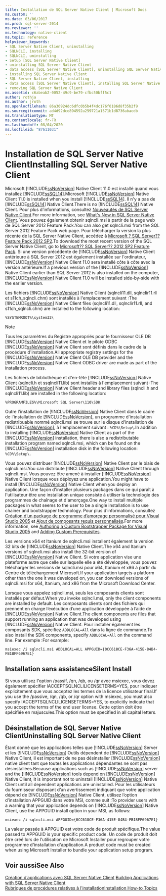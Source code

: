 ```yaml
---
title: Installation de SQL Server Native Client | Microsoft Docs
ms.custom: ''
ms.date: 03/06/2017
ms.prod: sql-server-2014
ms.reviewer: ''
ms.technology: native-client
ms.topic: reference
helpviewer_keywords:
- SQL Server Native Client, uninstalling
- SQLNCLI, installing
- SQLNCLI, uninstalling
- Setup [SQL Server Native Client]
- uninstalling SQL Server Native Client
- data access [SQL Server Native Client], uninstalling SQL Server Native Client
- installing SQL Server Native Client
- SQL Server Native Client, installing
- data access [SQL Server Native Client], installing SQL Server Native Client
- removing SQL Server Native Client
ms.assetid: c6abeab2-0052-49c9-be79-cfbc50bff5c1
author: rothja
ms.author: jroth
ms.openlocfilehash: 86a30924dc6dfc0b5b4f4dc176f0186d8f35b2f9
ms.sourcegitcommit: ad4d92dce894592a259721a1571b1d8736abacdb
ms.translationtype: MT
ms.contentlocale: fr-FR
ms.lasthandoff: 08/04/2020
ms.locfileid: "87611031"
---
```

# <a name="installing-sql-server-native-client"></a><span data-ttu-id="19a18-102">Installation de SQL Server Native Client</span><span class="sxs-lookup"><span data-stu-id="19a18-102">Installing SQL Server Native Client</span></span>
  <span data-ttu-id="19a18-103">Microsoft [!INCLUDE[ssNoVersion](../../../includes/ssnoversion-md.md)] Native Client 11.0 est installé quand vous installez [!INCLUDE[ssSQL14](../../../includes/sssql14-md.md)].</span><span class="sxs-lookup"><span data-stu-id="19a18-103">Microsoft [!INCLUDE[ssNoVersion](../../../includes/ssnoversion-md.md)] Native Client 11.0 is installed when you install [!INCLUDE[ssSQL14](../../../includes/sssql14-md.md)].</span></span> <span data-ttu-id="19a18-104">Il n'y a pas de [!INCLUDE[ssSQL14](../../../includes/sssql14-md.md)] Native Client.</span><span class="sxs-lookup"><span data-stu-id="19a18-104">There is no [!INCLUDE[ssSQL14](../../../includes/sssql14-md.md)] Native Client.</span></span> <span data-ttu-id="19a18-105">Pour plus d’informations, consultez [Nouveautés de SQL Server Native Client](../sql-server-native-client.md).</span><span class="sxs-lookup"><span data-stu-id="19a18-105">For more information, see [What's New in SQL Server Native Client](../sql-server-native-client.md).</span></span> <span data-ttu-id="19a18-106">Vous pouvez également obtenir sqlncli.msi à partir de la page web de SQL Server 2012 Feature Pack.</span><span class="sxs-lookup"><span data-stu-id="19a18-106">You can also get sqlncli.msi from the SQL Server 2012 Feature Pack web page.</span></span> <span data-ttu-id="19a18-107">Pour télécharger la version la plus récente de la SQL Server Native Client, accédez à [Microsoft ? SQL Server?? Feature Pack 2012 SP2](https://www.microsoft.com/download/details.aspx?id=43339).</span><span class="sxs-lookup"><span data-stu-id="19a18-107">To download the most recent version of the SQL Server Native Client, go to [Microsoft?? SQL Server?? 2012 SP2 Feature Pack](https://www.microsoft.com/download/details.aspx?id=43339).</span></span> <span data-ttu-id="19a18-108">Si une version précédente de [!INCLUDE[ssNoVersion](../../../includes/ssnoversion-md.md)] Native Client antérieure à SQL Server 2012 est également installée sur l'ordinateur, [!INCLUDE[ssNoVersion](../../../includes/ssnoversion-md.md)] Native Client 11.0 sera installé côte à côte avec la version antérieure.</span><span class="sxs-lookup"><span data-stu-id="19a18-108">If a previous version of the [!INCLUDE[ssNoVersion](../../../includes/ssnoversion-md.md)] Native Client earlier than SQL Server 2012 is also installed on the computer, [!INCLUDE[ssNoVersion](../../../includes/ssnoversion-md.md)] Native Client 11.0 will be installed side-by-side with the earlier version.</span></span>  
  
 <span data-ttu-id="19a18-109">Les fichiers [!INCLUDE[ssNoVersion](../../../includes/ssnoversion-md.md)] Native Client (sqlncli11.dll, sqlnclir11.rll et s11ch_sqlncli.chm) sont installés à l'emplacement suivant :</span><span class="sxs-lookup"><span data-stu-id="19a18-109">The [!INCLUDE[ssNoVersion](../../../includes/ssnoversion-md.md)] Native Client files (sqlncli11.dll, sqlnclir11.rll, and s11ch_sqlncli.chm) are installed to the following location:</span></span>  
  
 `%SYSTEMROOT%\system32\`  
  
> [!NOTE]  
>  <span data-ttu-id="19a18-110">Tous les paramètres du Registre appropriés pour le fournisseur OLE DB [!INCLUDE[ssNoVersion](../../../includes/ssnoversion-md.md)] Native Client et le pilote ODBC [!INCLUDE[ssNoVersion](../../../includes/ssnoversion-md.md)] Native Client sont définis dans le cadre de la procédure d'installation.</span><span class="sxs-lookup"><span data-stu-id="19a18-110">All appropriate registry settings for the [!INCLUDE[ssNoVersion](../../../includes/ssnoversion-md.md)] Native Client OLE DB provider and the [!INCLUDE[ssNoVersion](../../../includes/ssnoversion-md.md)] Native Client ODBC driver are made as part of the installation process.</span></span>  
  
 <span data-ttu-id="19a18-111">Les fichiers de bibliothèque et d'en-tête [!INCLUDE[ssNoVersion](../../../includes/ssnoversion-md.md)] Native Client (sqlncli.h et ssqlncli11.lib) sont installés à l'emplacement suivant :</span><span class="sxs-lookup"><span data-stu-id="19a18-111">The [!INCLUDE[ssNoVersion](../../../includes/ssnoversion-md.md)] Native Client header and library files (sqlncli.h and sqlncli11.lib) are installed in the following location:</span></span>  
  
 `%PROGRAMFILES%\Microsoft SQL Server\110\SDK`  
  
 <span data-ttu-id="19a18-112">Outre l'installation de [!INCLUDE[ssNoVersion](../../../includes/ssnoversion-md.md)] Native Client dans le cadre de l'installation de [!INCLUDE[ssNoVersion](../../../includes/ssnoversion-md.md)], un programme d'installation redistribuable nommé sqlncli.msi se trouve sur le disque d'installation de [!INCLUDE[ssNoVersion](../../../includes/ssnoversion-md.md)], à l'emplacement suivant : `%CD%\Setup\`.</span><span class="sxs-lookup"><span data-stu-id="19a18-112">In addition to installing [!INCLUDE[ssNoVersion](../../../includes/ssnoversion-md.md)] Native Client as part of the [!INCLUDE[ssNoVersion](../../../includes/ssnoversion-md.md)] installation, there is also a redistributable installation program named sqlncli.msi, which can be found on the [!INCLUDE[ssNoVersion](../../../includes/ssnoversion-md.md)] installation disk in the following location: `%CD%\Setup\`.</span></span>  
  
 <span data-ttu-id="19a18-113">Vous pouvez distribuer [!INCLUDE[ssNoVersion](../../../includes/ssnoversion-md.md)] Native Client par le biais de sqlncli.msi.</span><span class="sxs-lookup"><span data-stu-id="19a18-113">You can distribute [!INCLUDE[ssNoVersion](../../../includes/ssnoversion-md.md)] Native Client through sqlncli.msi.</span></span> <span data-ttu-id="19a18-114">Vous pouvez être amené à installer [!INCLUDE[ssNoVersion](../../../includes/ssnoversion-md.md)] Native Client lorsque vous déployez une application.</span><span class="sxs-lookup"><span data-stu-id="19a18-114">You might have to install [!INCLUDE[ssNoVersion](../../../includes/ssnoversion-md.md)] Native Client when you deploy an application.</span></span> <span data-ttu-id="19a18-115">Une façon d'installer plusieurs packages dans ce qui paraît à l'utilisateur être une installation unique consiste à utiliser la technologie des programmes de chaînage et d'amorçage.</span><span class="sxs-lookup"><span data-stu-id="19a18-115">One way to install multiple packages in what seems to the user to be a single installation is to use chainer and bootstrapper technology.</span></span> <span data-ttu-id="19a18-116">Pour plus d’informations, consultez [Création d’un package de programme d’amorçage personnalisé pour Visual Studio 2005](https://go.microsoft.com/fwlink/?LinkId=115667) et [Ajout de composants requis personnalisés](https://go.microsoft.com/fwlink/?LinkId=115668).</span><span class="sxs-lookup"><span data-stu-id="19a18-116">For more information, see [Authoring a Custom Bootstrapper Package for Visual Studio 2005](https://go.microsoft.com/fwlink/?LinkId=115667) and [Adding Custom Prerequisites](https://go.microsoft.com/fwlink/?LinkId=115668).</span></span>  
  
 <span data-ttu-id="19a18-117">Les versions x64 et Itanium de sqlncli.msi installent également la version 32 bits de [!INCLUDE[ssNoVersion](../../../includes/ssnoversion-md.md)] Native Client.</span><span class="sxs-lookup"><span data-stu-id="19a18-117">The x64 and Itanium versions of sqlncli.msi also install the 32-bit version of [!INCLUDE[ssNoVersion](../../../includes/ssnoversion-md.md)] Native Client.</span></span> <span data-ttu-id="19a18-118">Si votre application vise une plateforme autre que celle sur laquelle elle a été développée, vous pouvez télécharger les versions de sqlncli.msi pour x64, Itanium et x86 à partir du Centre de téléchargement Microsoft.</span><span class="sxs-lookup"><span data-stu-id="19a18-118">If your application targets a platform other than the one it was developed on, you can download versions of sqlncli.msi for x64, Itanium, and x86 from the Microsoft Download Center.</span></span>  
  
 <span data-ttu-id="19a18-119">Lorsque vous appelez sqlncli.msi, seuls les composants clients sont installés par défaut.</span><span class="sxs-lookup"><span data-stu-id="19a18-119">When you invoke sqlncli.msi, only the client components are installed by default.</span></span> <span data-ttu-id="19a18-120">Les composants clients sont des fichiers qui prennent en charge l’exécution d’une application développée à l’aide de [!INCLUDE[ssNoVersion](../../../includes/ssnoversion-md.md)] Native Client.</span><span class="sxs-lookup"><span data-stu-id="19a18-120">The client components are files that support running an application that was developed using [!INCLUDE[ssNoVersion](../../../includes/ssnoversion-md.md)] Native Client.</span></span> <span data-ttu-id="19a18-121">Pour installer également les composants SDK, spécifiez `ADDLOCAL=All` dans la ligne de commande.</span><span class="sxs-lookup"><span data-stu-id="19a18-121">To also install the SDK components, specify `ADDLOCAL=All` on the command line.</span></span> <span data-ttu-id="19a18-122">Par exemple :</span><span class="sxs-lookup"><span data-stu-id="19a18-122">For example:</span></span>  
  
 `msiexec /i sqlncli.msi ADDLOCAL=ALL APPGUID={0CC618CE-F36A-415E-84B4-FB1BFF6967E1}`  
  
## <a name="silent-install"></a><span data-ttu-id="19a18-123">Installation sans assistance</span><span class="sxs-lookup"><span data-stu-id="19a18-123">Silent Install</span></span>  
 <span data-ttu-id="19a18-124">Si vous utilisez l'option /passif, /qn, /qb, ou /qr avec msiexec, vous devez également spécifier IACCEPTSQLNCLILICENSETERMS=YES, pour indiquer explicitement que vous acceptez les termes de la licence utilisateur final.</span><span class="sxs-lookup"><span data-stu-id="19a18-124">If you use the /passive, /qn, /qb, or /qr option with msiexec, you must also specify IACCEPTSQLNCLILICENSETERMS=YES, to explicitly indicate that you accept the terms of the end user license.</span></span> <span data-ttu-id="19a18-125">Cette option doit être spécifiée en majuscules.</span><span class="sxs-lookup"><span data-stu-id="19a18-125">This option must be specified in all capital letters.</span></span>  
  
## <a name="uninstalling-sql-server-native-client"></a><span data-ttu-id="19a18-126">Désinstallation de SQL Server Native Client</span><span class="sxs-lookup"><span data-stu-id="19a18-126">Uninstalling SQL Server Native Client</span></span>  
 <span data-ttu-id="19a18-127">Étant donné que les applications telles que [!INCLUDE[ssNoVersion](../../../includes/ssnoversion-md.md)] Server et les [!INCLUDE[ssNoVersion](../../../includes/ssnoversion-md.md)] Outils dépendent de [!INCLUDE[ssNoVersion](../../../includes/ssnoversion-md.md)] Native Client, il est important de ne pas désinstaller [!INCLUDE[ssNoVersion](../../../includes/ssnoversion-md.md)] native client tant que toutes les applications dépendantes ne sont pas désinstallées.</span><span class="sxs-lookup"><span data-stu-id="19a18-127">Because applications such as [!INCLUDE[ssNoVersion](../../../includes/ssnoversion-md.md)] server and the [!INCLUDE[ssNoVersion](../../../includes/ssnoversion-md.md)] tools depend on [!INCLUDE[ssNoVersion](../../../includes/ssnoversion-md.md)] Native Client, it is important not to uninstall [!INCLUDE[ssNoVersion](../../../includes/ssnoversion-md.md)] Native Client until all dependent applications are uninstalled.</span></span> <span data-ttu-id="19a18-128">Pour les utilisateurs du fournisseur disposant d’un avertissement indiquant que votre application dépend de [!INCLUDE[ssNoVersion](../../../includes/ssnoversion-md.md)] Native Client, utilisez l’option d’installation APPGUID dans votre MSI, comme suit :</span><span class="sxs-lookup"><span data-stu-id="19a18-128">To provider users with a warning that your application depends on [!INCLUDE[ssNoVersion](../../../includes/ssnoversion-md.md)] Native Client, use the APPGUID install option in your MSI, as follows:</span></span>  
  
 `msiexec /i sqlncli.msi APPGUID={0CC618CE-F36A-415E-84B4-FB1BFF6967E1}`  
  
 <span data-ttu-id="19a18-129">La valeur passée à APPGUID est votre code de produit spécifique.</span><span class="sxs-lookup"><span data-stu-id="19a18-129">The value passed to APPGUID is your specific product code.</span></span> <span data-ttu-id="19a18-130">Un code de produit doit être créé lors de l'utilisation de Microsoft Installer pour regrouper votre programme d'installation d'application.</span><span class="sxs-lookup"><span data-stu-id="19a18-130">A product code must be created when using Microsoft Installer to bundle your application setup program.</span></span>  
  
## <a name="see-also"></a><span data-ttu-id="19a18-131">Voir aussi</span><span class="sxs-lookup"><span data-stu-id="19a18-131">See Also</span></span>  
 <span data-ttu-id="19a18-132">[Création d’applications avec SQL Server Native Client](installing-sql-server-native-client.md) </span><span class="sxs-lookup"><span data-stu-id="19a18-132">[Building Applications with SQL Server Native Client](installing-sql-server-native-client.md) </span></span>  
 [<span data-ttu-id="19a18-133">Rubriques de procédures relatives à l'installation</span><span class="sxs-lookup"><span data-stu-id="19a18-133">Installation How-to Topics</span></span>](../../../sql-server/install/installation-how-to-topics.md)  
  
  
